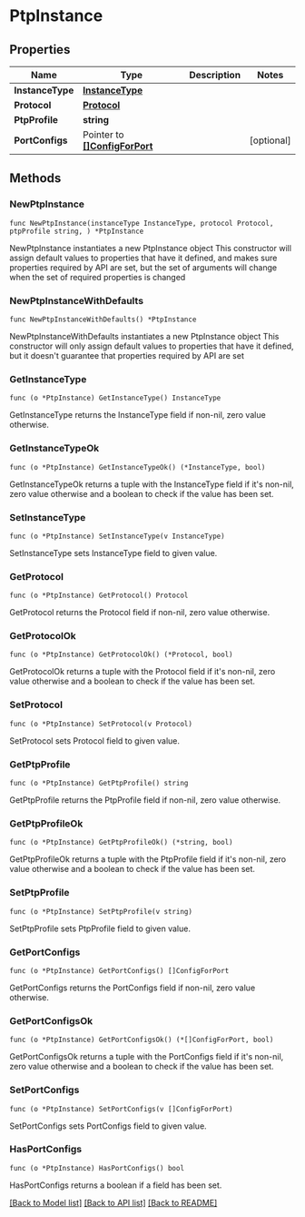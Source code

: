 # PtpInstance

## Properties

Name | Type | Description | Notes
------------ | ------------- | ------------- | -------------
**InstanceType** | [**InstanceType**](InstanceType.md) |  | 
**Protocol** | [**Protocol**](Protocol.md) |  | 
**PtpProfile** | **string** |  | 
**PortConfigs** | Pointer to [**[]ConfigForPort**](ConfigForPort.md) |  | [optional] 

## Methods

### NewPtpInstance

`func NewPtpInstance(instanceType InstanceType, protocol Protocol, ptpProfile string, ) *PtpInstance`

NewPtpInstance instantiates a new PtpInstance object
This constructor will assign default values to properties that have it defined,
and makes sure properties required by API are set, but the set of arguments
will change when the set of required properties is changed

### NewPtpInstanceWithDefaults

`func NewPtpInstanceWithDefaults() *PtpInstance`

NewPtpInstanceWithDefaults instantiates a new PtpInstance object
This constructor will only assign default values to properties that have it defined,
but it doesn't guarantee that properties required by API are set

### GetInstanceType

`func (o *PtpInstance) GetInstanceType() InstanceType`

GetInstanceType returns the InstanceType field if non-nil, zero value otherwise.

### GetInstanceTypeOk

`func (o *PtpInstance) GetInstanceTypeOk() (*InstanceType, bool)`

GetInstanceTypeOk returns a tuple with the InstanceType field if it's non-nil, zero value otherwise
and a boolean to check if the value has been set.

### SetInstanceType

`func (o *PtpInstance) SetInstanceType(v InstanceType)`

SetInstanceType sets InstanceType field to given value.


### GetProtocol

`func (o *PtpInstance) GetProtocol() Protocol`

GetProtocol returns the Protocol field if non-nil, zero value otherwise.

### GetProtocolOk

`func (o *PtpInstance) GetProtocolOk() (*Protocol, bool)`

GetProtocolOk returns a tuple with the Protocol field if it's non-nil, zero value otherwise
and a boolean to check if the value has been set.

### SetProtocol

`func (o *PtpInstance) SetProtocol(v Protocol)`

SetProtocol sets Protocol field to given value.


### GetPtpProfile

`func (o *PtpInstance) GetPtpProfile() string`

GetPtpProfile returns the PtpProfile field if non-nil, zero value otherwise.

### GetPtpProfileOk

`func (o *PtpInstance) GetPtpProfileOk() (*string, bool)`

GetPtpProfileOk returns a tuple with the PtpProfile field if it's non-nil, zero value otherwise
and a boolean to check if the value has been set.

### SetPtpProfile

`func (o *PtpInstance) SetPtpProfile(v string)`

SetPtpProfile sets PtpProfile field to given value.


### GetPortConfigs

`func (o *PtpInstance) GetPortConfigs() []ConfigForPort`

GetPortConfigs returns the PortConfigs field if non-nil, zero value otherwise.

### GetPortConfigsOk

`func (o *PtpInstance) GetPortConfigsOk() (*[]ConfigForPort, bool)`

GetPortConfigsOk returns a tuple with the PortConfigs field if it's non-nil, zero value otherwise
and a boolean to check if the value has been set.

### SetPortConfigs

`func (o *PtpInstance) SetPortConfigs(v []ConfigForPort)`

SetPortConfigs sets PortConfigs field to given value.

### HasPortConfigs

`func (o *PtpInstance) HasPortConfigs() bool`

HasPortConfigs returns a boolean if a field has been set.


[[Back to Model list]](../README.md#documentation-for-models) [[Back to API list]](../README.md#documentation-for-api-endpoints) [[Back to README]](../README.md)


